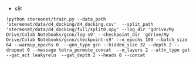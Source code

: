 * s9: 

`!python stereonet/train.py --data_path 'stereonet/data/d4_docking/d4_docking.csv' 
                           --split_path 'stereonet/data/d4_docking/full/split0.npy'
                           --log_dir 'gdrive/My Drive/Colab Notebooks/gcnn/log-s9'
                           --checkpoint_dir 'gdrive/My Drive/Colab Notebooks/gcnn/checkpoint-s9'
                           --n_epochs 100 --batch_size 64 --warmup_epochs 0 
                           --gnn_type gcn --hidden_size 32
                           --depth 2 --dropout 0 --message tetra_permute_concat 
                           --n_layers 2 --attn_type gat --gat_act leakyrelu 
                           --gat_depth 2 --heads 8 --concat
`
